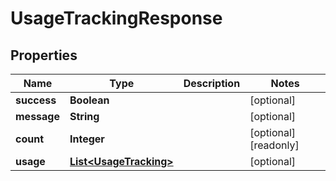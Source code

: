 

# UsageTrackingResponse


## Properties

| Name | Type | Description | Notes |
|------------ | ------------- | ------------- | -------------|
|**success** | **Boolean** |  |  [optional] |
|**message** | **String** |  |  [optional] |
|**count** | **Integer** |  |  [optional] [readonly] |
|**usage** | [**List&lt;UsageTracking&gt;**](UsageTracking.md) |  |  [optional] |



